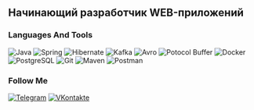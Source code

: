 ## Начинающий разработчик WEB-приложений

### Languages And Tools
![Java](https://img.shields.io/badge/Java-151719?style=for-the-badge&logo=Java)
![Spring](https://img.shields.io/badge/Spring-151719?style=for-the-badge&logo=Spring)
![Hibernate](https://img.shields.io/badge/Hibernate-151719?style=for-the-badge&logo=Hibernate)
![Kafka](https://img.shields.io/badge/Kafka-151719?style=for-the-badge&logo=apachekafka)
![Avro](https://img.shields.io/badge/Avro-151719?style=for-the-badge&logo=Avro)
![Potocol Buffer](https://img.shields.io/badge/Protocol%20Buffer-151719?style=for-the-badge&logo=protocolbuffer)
![Docker](https://img.shields.io/badge/Docker-151719?style=for-the-badge&logo=docker)
![PostgreSQL](https://img.shields.io/badge/PostgreSQL-151719?style=for-the-badge&logo=postgresql)
![Git](https://img.shields.io/badge/Git-151719?style=for-the-badge&logo=git)
![Maven](https://img.shields.io/badge/Maven-151719?style=for-the-badge&logo=maven)
![Postman](https://img.shields.io/badge/Postman-151719?style=for-the-badge&logo=postman)

### Follow Me
[![Telegram](https://img.shields.io/badge/Telegram-151719?style=for-the-badge&logo=telegram)](https://t.me/lamchi01)
[![VKontakte](https://img.shields.io/badge/VKontakte-151719?style=for-the-badge&logo=VK)](https://vk.me/lamchi01)
